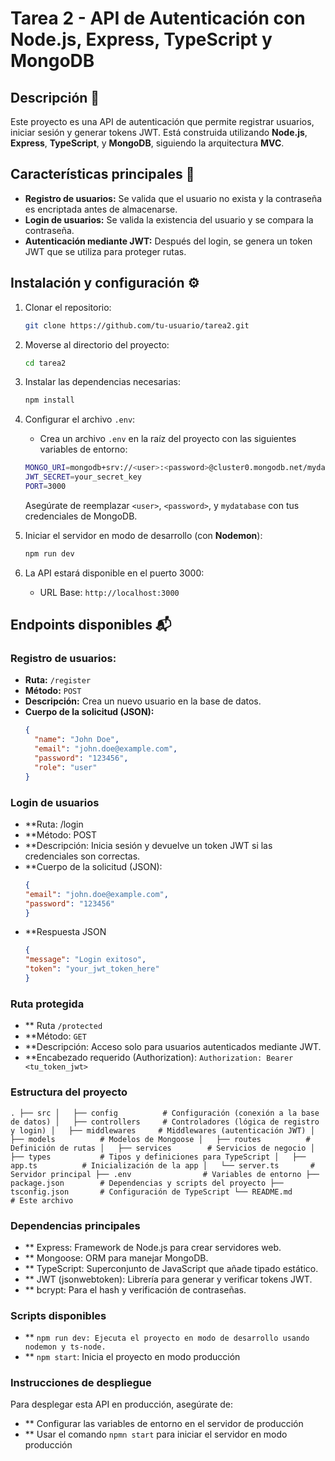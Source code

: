 # Tarea 2 - API de Autenticación con Node.js, Express, TypeScript y MongoDB

## Descripción 📖
Este proyecto es una API de autenticación que permite registrar usuarios, iniciar sesión y generar tokens JWT. Está construida utilizando **Node.js**, **Express**, **TypeScript**, y **MongoDB**, siguiendo la arquitectura **MVC**.

## Características principales 🚀
- **Registro de usuarios:** Se valida que el usuario no exista y la contraseña es encriptada antes de almacenarse.
- **Login de usuarios:** Se valida la existencia del usuario y se compara la contraseña.
- **Autenticación mediante JWT:** Después del login, se genera un token JWT que se utiliza para proteger rutas.

## Instalación y configuración ⚙️

1. Clonar el repositorio:
    ```bash
    git clone https://github.com/tu-usuario/tarea2.git
    ```

2. Moverse al directorio del proyecto:
    ```bash
    cd tarea2
    ```

3. Instalar las dependencias necesarias:
    ```bash
    npm install
    ```

4. Configurar el archivo `.env`:
    - Crea un archivo `.env` en la raíz del proyecto con las siguientes variables de entorno:

    ```bash
    MONGO_URI=mongodb+srv://<user>:<password>@cluster0.mongodb.net/mydatabase
    JWT_SECRET=your_secret_key
    PORT=3000
    ```

    Asegúrate de reemplazar `<user>`, `<password>`, y `mydatabase` con tus credenciales de MongoDB.

5. Iniciar el servidor en modo de desarrollo (con **Nodemon**):
    ```bash
    npm run dev
    ```

6. La API estará disponible en el puerto 3000:
    - URL Base: `http://localhost:3000`

## Endpoints disponibles 📬

### **Registro de usuarios**:
- **Ruta:** `/register`
- **Método:** `POST`
- **Descripción:** Crea un nuevo usuario en la base de datos.
- **Cuerpo de la solicitud (JSON):**
  ```json
  {
    "name": "John Doe",
    "email": "john.doe@example.com",
    "password": "123456",
    "role": "user"
  }
### Login de usuarios
- **Ruta: /login
- **Método: POST
- **Descripción: Inicia sesión y devuelve un token JWT si las credenciales son correctas.
- **Cuerpo de la solicitud (JSON):
  ```json
  {
  "email": "john.doe@example.com",
  "password": "123456"
  }
  
- **Respuesta JSON
  ```json
  {
  "message": "Login exitoso",
  "token": "your_jwt_token_here"
  }

### Ruta protegida
- ** Ruta `/protected`
- **Método: `GET`
- **Descripción: Acceso solo para usuarios autenticados mediante JWT.
- **Encabezado requerido (Authorization):
`Authorization: Bearer <tu_token_jwt>`

### Estructura del proyecto
`
.
├── src
│   ├── config          # Configuración (conexión a la base de datos)
│   ├── controllers     # Controladores (lógica de registro y login)
│   ├── middlewares     # Middlewares (autenticación JWT)
│   ├── models          # Modelos de Mongoose
│   ├── routes          # Definición de rutas
│   ├── services        # Servicios de negocio
│   ├── types           # Tipos y definiciones para TypeScript
│   ├── app.ts          # Inicialización de la app
│   └── server.ts       # Servidor principal
├── .env                # Variables de entorno
├── package.json        # Dependencias y scripts del proyecto
├── tsconfig.json       # Configuración de TypeScript
└── README.md           # Este archivo 
`
### Dependencias principales
- ** Express: Framework de Node.js para crear servidores web.
- ** Mongoose: ORM para manejar MongoDB.
- ** TypeScript: Superconjunto de JavaScript que añade tipado estático.
- ** JWT (jsonwebtoken): Librería para generar y verificar tokens JWT.
- ** bcrypt: Para el hash y verificación de contraseñas.

### Scripts disponibles
- ** `npm run dev: Ejecuta el proyecto en modo de desarrollo usando nodemon y ts-node.`
- ** `npm start`: Inicia el proyecto en modo producción

### Instrucciones de despliegue
Para desplegar esta API en producción, asegúrate de:
- ** Configurar las variables de entorno en el servidor de producción
- ** Usar el comando `npmn start` para iniciar el servidor en modo producción

